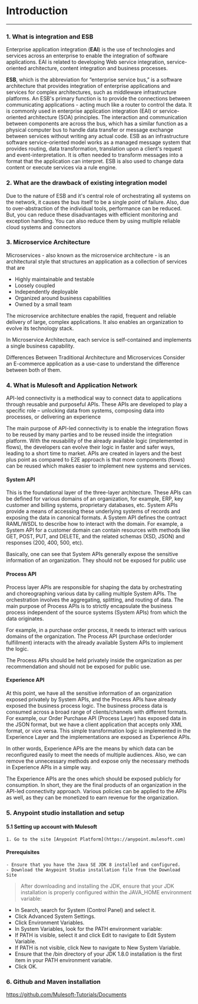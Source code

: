 # Introduction
- - - -

### 1. What is integration and ESB

Enterprise application integration (**EAI**) is the use of technologies and services across an enterprise to enable the integration of software applications. EAI is related to developing Web service integration, service-oriented architecture, content integration and business processes.

**ESB**, which is the abbreviation for “enterprise service bus,” is a software architecture that provides integration of enterprise applications and services for complex architectures, such as middleware infrastructure platforms.
An ESB's primary function is to provide the connections between communicating applications - acting much like a router to control the data. It is commonly used in enterprise application integration (EAI) or service-oriented architecture (SOA) principles. The interaction and communication between components are across the bus, which has a similar function as a physical computer bus to handle data transfer or message exchange between services without writing any actual code.
ESB as an infrastructure software service-oriented model works as a managed message system that provides routing, data transformation, translation upon a client's request and event-interpretation. It is often needed to transform messages into a format that the application can interpret. ESB is also used to change data content or execute services via a rule engine.

### 2. What are the drawback of existing integration model

Due to the nature of ESB and it's central role of orchestrating all systems on the network, it causes the bus itself to be a single point of failure. Also, due to over-abstraction of the individual tools, performance can be reduced. But, you can reduce these disadvantages with efficient monitoring and exception handling. You can also reduce them by using multiple reliable cloud systems and connectors

### 3. Microservice Architecture

Microservices - also known as the microservice architecture - is an architectural style that structures an application as a collection of services that are

- Highly maintainable and testable
- Loosely coupled
- Independently deployable
- Organized around business capabilities
- Owned by a small team

The microservice architecture enables the rapid, frequent and reliable delivery of large, complex applications. It also enables an organization to evolve its technology stack.

In Microservice Architecture, each service is self-contained and implements a single business capability.

Differences Between Traditional Architecture and Microservices
Consider an E-commerce application as a use-case to understand the difference between both of them.

### 4. What is Mulesoft and Application Network

API-led connectivity is a methodical way to connect data to applications through reusable and purposeful APIs. These APIs are developed to play a specific role – unlocking data from systems, composing data into processes, or delivering an experience

The main purpose of API-led connectivity is to enable the integration flows to be reused by many parties and to be reused inside the integration platform. With the reusability of the already available logic (implemented in flows), the developers can evolve their logic in faster and safer ways, leading to a short time to market. APIs are created in layers and the best plus point as compared to E2E approach is that more components (flows) can be reused which makes easier to implement new systems and services.

  #### System API ####
  
  This is the foundational layer of the three-layer architecture. These APIs can be defined for various domains of an organization, for example, ERP, key customer and billing systems, proprietary databases, etc. System APIs provide a means of accessing these underlying systems of records and exposing the data in canonical formats. A System API defines the contract RAML/WSDL to describe how to interact with the domain. For example, a System API for a customer domain can contain resources with methods like GET, POST, PUT, and DELETE, and the related schemas (XSD, JSON) and responses (200, 400, 500, etc).
  
  Basically, one can see that System APIs generally expose the sensitive information of an organization. They should not be exposed for public use

 #### Process API ####
 
 Process layer APIs are responsible for shaping the data by orchestrating and choreographing various data by calling multiple System APIs. The orchestration involves the aggregating, splitting, and routing of data. The main purpose of Process APIs is to strictly encapsulate the business process independent of the source systems (System APIs) from which the data originates. 

For example, in a purchase order process, it needs to interact with various domains of the organization. The Process API (purchase order/order fulfillment) interacts with the already available System APIs to implement the logic.

The Process APIs should be held privately inside the organization as per recommendation and should not be exposed for public use.

#### Experience API ####

At this point, we have all the sensitive information of an organization exposed privately by System APIs, and the Process APIs have already exposed the business process logic. The business process data is consumed across a broad range of clients/channels with different formats. For example, our Order Purchase API (Process Layer) has exposed data in the JSON format, but we have a client application that accepts only XML format, or vice versa. This simple transformation logic is implemented in the Experience Layer and the implementations are exposed as Experience APIs.

In other words, Experience APIs are the means by which data can be reconfigured easily to meet the needs of multiple audiences. Also, we can remove the unnecessary methods and expose only the necessary methods in Experience APIs in a simple way.

The Experience APIs are the ones which should be exposed publicly for consumption. In short, they are the final products of an organization in the API-led connectivity approach. Various policies can be applied to the APIs as well, as they can be monetized to earn revenue for the organization.
 

### 5. Anypoint studio installation and setup

  #### 5.1 Setting up account with Mulesoft
  
    1. Go to the site [Anypoint Platform](https://anypoint.mulesoft.com)
    
  
  #### Prerequisites ####
  
    - Ensure that you have the Java SE JDK 8 installed and configured.
    - Download the Anypoint Studio installation file from the Download Site
   > After downloading and installing the JDK, ensure that your JDK installation is properly configured within the JAVA_HOME environment variable:
  - In Search, search for System (Control Panel) and select it.
  - Click Advanced System Settings.
  - Click Environment Variables.
  - In System Variables, look for the PATH environment variable:
  - If PATH is visible, select it and click Edit to navigate to Edit System Variable.
  - If PATH is not visible, click New to navigate to New System Variable.
  - Ensure that the /bin directory of your JDK 1.8.0 installation is the first item in your PATH environment variable.
  - Click OK.

### 6. Github and Maven installation

https://github.com/Mulesoft-Tutorials/Documents

